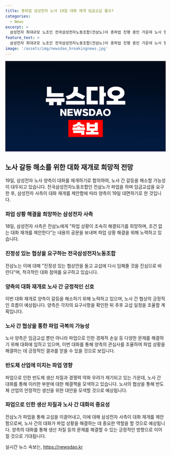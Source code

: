 ```yaml
---
title: 총파업 삼성전자 노사 19일 대화 재개 임금교섭 물꼬?
categories:
  - News
excerpt: >
  삼성전자 최대규모 노조인 전국삼성전자노동조합(전삼노)이 총파업 진행 중인 가운데 노사 양측이 19일 대화 재개를 합의했다. 삼성전자 사측은 조건 없는 대화 재개를 제안하며, 전삼노는 교섭을 통한 해결을 바란다고 밝혔다. 양측은 임금교섭을 위한 계획을 갖고 있으며, 반도체 경쟁력 약화 우려 속에서 대화의 필요성을 인지하고 있다. 생산 차질은 없지만 노조는 파업을 지속하고 있으며, 양측은 앞으로의 교섭 일정을 논의할 예정이다.
feature_text: >
  삼성전자 최대규모 노조인 전국삼성전자노동조합(전삼노)이 총파업 진행 중인 가운데 노사 양측이 19일 대화 재개를 합의했다. 삼성전자 사측은 조건 없는 대화 재개를 제안하며, 전삼노는 교섭을 통한 해결을 바란다고 밝혔다. 양측은 임금교섭을 위한 계획을 갖고 있으며, 반도체 경쟁력 약화 우려 속에서 대화의 필요성을 인지하고 있다. 생산 차질은 없지만 노조는 파업을 지속하고 있으며, 양측은 앞으로의 교섭 일정을 논의할 예정이다.
image: '/assets/img/newsdao_breakingnews.jpg'
---
```


<p><img src="/assets/img/newsdao_breakingnews.jpg" alt="flaretime 속보" /></p>

<h2 data-ke-size="size26">노사 갈등 해소를 위한 대화 재개로 희망적 전망</h2>

<p data-ke-size="size16">19일, 삼성전자 노사 양측이 대화를 재개하기로 합의하여, 노사 간 갈등을 해소할 가능성이 대두되고 있습니다. 전국삼성전자노동조합인 전삼노가 파업을 하며 임금교섭을 요구한 후, 삼성전자 사측이 대화 재개를 제안함에 따라 양측이 19일 대면하기로 한 것입니다.</p>

<h3>파업 상황 해결을 희망하는 삼성전자 사측</h3>

<p data-ke-size="size16">18일, 삼성전자 사측은 전삼노에게 "파업 상황이 조속히 해결되기를 희망하며, 조건 없는 대화 재개를 제안한다"는 내용의 공문을 보내며 파업 상황 해결을 위해 노력하고 있습니다.</p>

<h3>진정성 있는 협상을 요구하는 전국삼성전자노동조합</h3>

<p data-ke-size="size16">전삼노는 이에 대해 "진정성 있는 협상안을 들고 교섭에 다시 임해줄 것을 진심으로 바란다"며, 적극적인 대화 참여를 요구하고 있습니다.</p>

<h3>양측의 대화 재개로 노사 간 긍정적인 신호</h3>

<p data-ke-size="size16">이번 대화 재개로 양측이 갈등을 해소하기 위해 노력하고 있으며, 노사 간 협상의 긍정적인 흐름이 예상됩니다. 양측은 각자의 요구사항을 확인한 뒤 추후 교섭 일정을 조율할 계획입니다.</p>

<h3>노사 간 협상을 통한 파업 극복의 가능성</h3>

<p data-ke-size="size16">노사 양측은 임금교섭 뿐만 아니라 파업으로 인한 경제적 손실 등 다양한 문제를 해결하기 위해 대화에 임하고 있으며, 이번 대화를 통해 양측의 관심사를 조율하여 파업 상황을 해결하는 데 긍정적인 결과를 얻을 수 있을 것으로 보입니다.</p>

<h3>반도체 산업에 미치는 파업 영향</h3>

<p data-ke-size="size16">파업으로 인한 반도체 생산 차질과 경쟁력 약화 우려가 제기되고 있는 가운데, 노사 간 대화를 통해 이러한 부분에 대한 해결책을 모색하고 있습니다. 노사의 협상을 통해 반도체 산업의 안정적인 생산을 위한 대안을 모색할 것으로 예상됩니다.</p>

<h3>파업으로 인한 생산 차질과 노사 간 대화의 중요성</h3>

<p data-ke-size="size16">전삼노가 파업을 통해 교섭을 이끌어내고, 이에 대해 삼성전자 사측이 대화 재개를 제안함으로써, 노사 간의 대화가 파업 상황을 해결하는 데 중요한 역할을 할 것으로 예상됩니다. 양측의 대화를 통해 생산 차질 등의 문제를 해결할 수 있는 긍정적인 방향으로 이어질 것으로 기대됩니다.</p>
실시간 뉴스 속보는, <a href="https://newsdao.kr" rel="dofollow">https://newsdao.kr</a>


